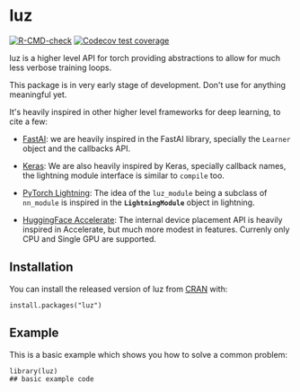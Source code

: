 # luz

<!-- badges: start -->
[![R-CMD-check](https://github.com/mlverse/luz/workflows/R-CMD-check/badge.svg)](https://github.com/mlverse/luz/actions)
[![Codecov test coverage](https://codecov.io/gh/mlverse/luz/branch/master/graph/badge.svg)](https://codecov.io/gh/mlverse/luz?branch=master)
<!-- badges: end -->

luz is a higher level API for torch providing abstractions to allow for much less verbose training loops.

This package is in very early stage of development. Don't use for anything meaningful yet.

It's heavily inspired in other higher level frameworks for deep learning, to cite a few:

-   [FastAI](https://docs.fast.ai/): we are heavily inspired in the FastAI library, specially the `Learner` object and the callbacks API.

-   [Keras](https://keras.io/): We are also heavily inspired by Keras, specially callback names, the lightning module interface is similar to `compile` too.

-   [PyTorch Lightning](https://www.pytorchlightning.ai/): The idea of the `luz_module` being a subclass of `nn_module` is inspired in the **`LightningModule`** object in lightning.

-   [HuggingFace Accelerate](https://huggingface.co/docs/accelerate/): The internal device placement API is heavily inspired in Accelerate, but much more modest in features. Currenly only CPU and Single GPU are supported.

## Installation

You can install the released version of luz from [CRAN](https://CRAN.R-project.org) with:

``` {.r}
install.packages("luz")
```

## Example

This is a basic example which shows you how to solve a common problem:

``` {.r}
library(luz)
## basic example code
```
